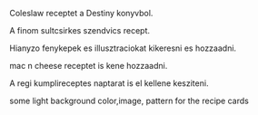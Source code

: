 Coleslaw receptet a Destiny konyvbol.

A finom sultcsirkes szendvics recept.

Hianyzo fenykepek es illusztraciokat kikeresni es hozzaadni.

mac n cheese receptet is kene hozzaadni.

A regi kumplireceptes naptarat is el kellene kesziteni.

some light background color,image, pattern for the recipe cards